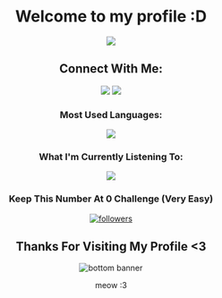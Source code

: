 [comment]: <> (<img src="https://github.com/user-attachments/assets/c8d4382c-922e-4ddc-ae3e-585abb657140">)

<h1 align="center">Welcome to my profile :D</h1>
<p align="center"> <img src="https://github.com/user-attachments/assets/c8d4382c-922e-4ddc-ae3e-585abb657140"/>

<h2 align="center">Connect With Me:</h2>
<p align="center">
<a href="https://www.linkedin.com/in/kchan21/"><img src="https://img.shields.io/badge/LinkedIn-0077B5?style=for-the-badge&logo=linkedin&logoColor=white"></a> 
<a href="mailto:kchan21@csu.fullerton.edu"><img src="https://img.shields.io/badge/mail-EA4335?style=for-the-badge&logo=gmail&logoColor=white"></a>
</p>


<h3 align="center">Most Used Languages:</h3>

<p align="center"> <img src="https://github-readme-stats.vercel.app/api/top-langs/?username=anuraghazra&layout=compact&hide=javascript,html,css,typescript,astro,glsl,go,makefile,rust,lua"/>

<h3 align="center">What I'm Currently Listening To:</h3>

<p align="center"> <img src="https://spotify-recently-played-readme.vercel.app/api?user=dnovyee6f4lic0awsoi92j25p&unique=true"/>

<h3 align="center">Keep This Number At 0 Challenge (Very Easy)</h3>
<p align="center">
      <a href="https://github.com/ForrestKnight?tab=followers">
         <img alt="followers" title="Follow me on Github" src="https://custom-icon-badges.demolab.com/github/followers/K4le?color=236ad3&labelColor=1155ba&style=for-the-badge&logo=person-add&label=Follow&logoColor=white"/></a>
</p>

<h2 align="center">Thanks For Visiting My Profile <3</h2>

<p align="center"> <img src="https://github.com/user-attachments/assets/b5ff3a44-a965-42db-8d85-39724711c083" alt="bottom banner"/>

<p align="center"> meow :3
